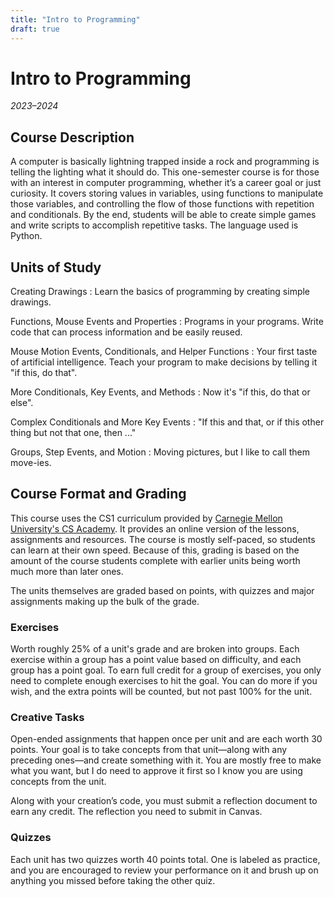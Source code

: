 ```yaml
---
title: "Intro to Programming"
draft: true
---
```


# Intro to Programming
_2023–2024_

## Course Description

A computer is basically lightning trapped inside a rock and programming is telling the lighting what it should do. This one-semester course is for those with an interest in computer programming, whether it’s a career goal or just curiosity. It covers storing values in variables, using functions to manipulate those variables, and controlling the flow of those functions with repetition and conditionals. By the end, students will be able to create simple games and write scripts to accomplish repetitive tasks. The language used is Python.

## Units of Study

Creating Drawings
: Learn the basics of programming by creating simple drawings.

Functions, Mouse Events and Properties
: Programs in your programs. Write code that can process information and be easily reused.

Mouse Motion Events, Conditionals, and Helper Functions
: Your first taste of artificial intelligence. Teach your program to make decisions by telling it "if this, do that".

More Conditionals, Key Events, and Methods
: Now it's "if this, do that or else".

Complex Conditionals and More Key Events
: "If this and that, or if this other thing but not that one, then ..."

Groups, Step Events, and Motion
: Moving pictures, but I like to call them move-ies.

## Course Format and Grading
This course uses the CS1 curriculum provided by [Carnegie Mellon University's CS Academy](https://academy.cs.cmu.edu). It provides an online version of the lessons, assignments and resources. The course is mostly self-paced, so students can learn at their own speed. Because of this, grading is based on the amount of the course students complete with earlier units being worth much more than later ones.

The units themselves are graded based on points, with quizzes and major assignments making up the bulk of the grade.

### Exercises

Worth roughly 25% of a unit's grade and are broken into groups. Each exercise within a group has a point value based on difficulty, and each group has a point goal. To earn full credit for a group of exercises, you only need to complete enough exercises to hit the goal. You can do more if you wish, and the extra points will be counted, but not past 100% for the unit.

### Creative Tasks

Open-ended assignments that happen once per unit and are each worth 30 points. Your goal is to take concepts from that unit—along with any preceding ones—and create something with it. You are mostly free to make what you want, but I do need to approve it first so I know you are using concepts from the unit.

Along with your creation’s code, you must submit a reflection document to earn any credit. The reflection you need to submit in Canvas.

### Quizzes

Each unit has two quizzes worth 40 points total. One is labeled as practice, and you are encouraged to review your performance on it and brush up on anything you missed before taking the other quiz.
